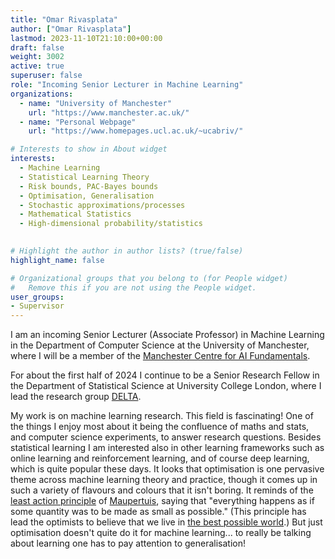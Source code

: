 ```yaml
---
title: "Omar Rivasplata"
author: ["Omar Rivasplata"]
lastmod: 2023-11-10T21:10:00+00:00
draft: false
weight: 3002
active: true
superuser: false
role: "Incoming Senior Lecturer in Machine Learning"
organizations:
  - name: "University of Manchester"
    url: "https://www.manchester.ac.uk/"
  - name: "Personal Webpage"
    url: "https://www.homepages.ucl.ac.uk/~ucabriv/"

# Interests to show in About widget
interests:
  - Machine Learning
  - Statistical Learning Theory
  - Risk bounds, PAC-Bayes bounds
  - Optimisation, Generalisation
  - Stochastic approximations/processes
  - Mathematical Statistics
  - High-dimensional probability/statistics

  
# Highlight the author in author lists? (true/false)
highlight_name: false

# Organizational groups that you belong to (for People widget)
#   Remove this if you are not using the People widget.
user_groups:
- Supervisor
---
```


I am an incoming Senior Lecturer (Associate Professor) in Machine Learning in the Department of Computer Science at the University of Manchester, where I will be a member of the [Manchester Centre for AI Fundamentals](https://www.idsai.manchester.ac.uk/research/centre-for-ai-fundamentals/). 

For about the first half of 2024 I continue to be a Senior Research Fellow in the Department of Statistical Science at University College London, where I lead the research group [DELTA](https://www.homepages.ucl.ac.uk/~ucabriv/delta.html).

My work is on machine learning research. This field is fascinating! One of the things I enjoy most about it being the confluence of maths and stats, and computer science experiments, to answer research questions. Besides statistical learning I am interested also in other learning frameworks such as online learning and reinforcement learning, and of course deep learning, which is quite popular these days. It looks that optimisation is one pervasive theme across machine learning theory and practice, though it comes up in such a variety of flavours and colours that it isn't boring. It reminds of the [least action principle](https://en.wikipedia.org/wiki/Stationary-action_principle) of [Maupertuis](https://en.wikipedia.org/wiki/Pierre_Louis_Maupertuis), saying that "everything happens as if some quantity was to be made as small as possible." (This principle has lead the optimists to believe that we live in [the best possible world](https://www.google.co.uk/books/edition/_/WGOmFLikLrkC?hl=en).) But just optimisation doesn't quite do it for machine learning... to really be talking about learning one has to pay attention to generalisation!

